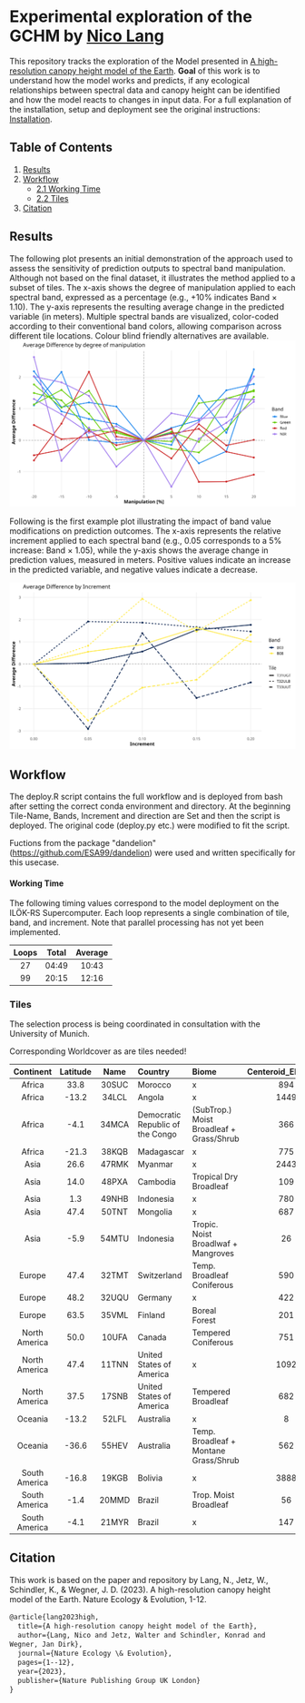 # Experimental exploration of the GCHM by [Nico Lang](https://langnico.github.io/globalcanopyheight)

This repository tracks the exploration of the Model presented in [A high-resolution canopy height model of the Earth](https://arxiv.org/abs/2204.08322). **Goal** of this work is to understand how the model works and predicts, if any ecological relationships between spectral data and canopy height can be identified and how the model reacts to changes in input data.
For a full explanation of the installation, setup and deployment see the original instructions: [Installation](https://github.com/langnico/global-canopy-height-model#installation-and-credentials).


## Table of Contents
1. [Results](#results)
2. [Workflow](#workflow)
   - [2.1 Working Time](#working-time)
   - [2.2 Tiles](#tiles)
4. [Citation](https://github.com/ESA99/canopy_height#citation)

## Results
The following plot presents an initial demonstration of the approach used to assess the sensitivity of prediction outputs to spectral band manipulation. Although not based on the final dataset, it illustrates the method applied to a subset of tiles. The x-axis shows the degree of manipulation applied to each spectral band, expressed as a percentage (e.g., +10% indicates Band × 1.10). The y-axis represents the resulting average change in the predicted variable (in meters). Multiple spectral bands are visualized, color-coded according to their conventional band colors, allowing comparison across different tile locations. Colour blind friendly alternatives are available.
![Result plot](plots/2025-06-13_3T_B02+03+04+08_lineplot.png)


Following is the first example plot illustrating the impact of band value modifications on prediction outcomes. The x-axis represents the relative increment applied to each spectral band (e.g., 0.05 corresponds to a 5% increase: Band × 1.05), while the y-axis shows the average change in prediction values, measured in meters. Positive values indicate an increase in the predicted variable, and negative values indicate a decrease.

![Examplary result plot](plots/2025-06-03_3T_B03+08_lineplot.png)


## Workflow
The deploy.R script contains the full workflow and is deployed from bash after setting the correct conda environment and directory.
At the beginning Tile-Name, Bands, Increment and direction are Set and then the script is deployed. The original code (deploy.py etc.) were modified to fit the script.

Fuctions from the package "dandelion" (https://github.com/ESA99/dandelion) were used and written specifically for this usecase.

#### Working Time
The following timing values correspond to the model deployment on the ILÖK-RS Supercomputer. Each loop represents a single combination of tile, band, and increment. Note that parallel processing has not yet been implemented.

| Loops | Total | Average |
|:----------:|:----------:|:----------:|
| 27 | 04:49 | 10:43 |
| 99 | 20:15 | 12:16 |


### Tiles
The selection process is being coordinated in consultation with the University of Munich.

Corresponding Worldcover as are tiles needed!

|Continent     | Latitude|Name  |Country                          | Biome | Centeroid_Elevation|Source | Selection |
|:-------------:|:--------:|:-----:|:--------------------------------|:------------|:-------------------:|:------:|:----:|
|Africa        |     33.8|30SUC |Morocco                          | x |                894|MU     | |
|Africa        |    -13.2|34LCL |Angola                           | x |               1449|MU     | |
|Africa        |     -4.1|34MCA |Democratic Republic of the Congo | (SubTrop.) Moist Broadleaf + Grass/Shrub|                366|MS     | |
|Africa        |    -21.3|38KQB |Madagascar                       | x |                775|MU     | |
|Asia          |     26.6|47RMK |Myanmar                          | x |               2443|MU     | |
|Asia          |     14.0|48PXA |Cambodia                         | Tropical Dry Broadleaf|                109|MS     | |
|Asia          |      1.3|49NHB |Indonesia                        | x |                780|MU     | |
|Asia          |     47.4|50TNT |Mongolia                         | x |                687|MU     | |
|Asia          |     -5.9|54MTU |Indonesia                        | Tropic. Noist Broadlwaf + Mangroves|                 26|MS     | |
|Europe        |     47.4|32TMT |Switzerland                      | Temp. Broadleaf Coniferous |                590|BOTH   | X |
|Europe        |     48.2|32UQU |Germany                          | x |                422|MU     | |
|Europe        |     63.5|35VML |Finland                          | Boreal Forest|                201|MS     | |
|North America |     50.0|10UFA |Canada                           | Tempered Coniferous |                751|MS     | |
|North America |     47.4|11TNN |United States of America         | x |               1092|MU     | |
|North America |     37.5|17SNB |United States of America         | Tempered Broadleaf |                682|BOTH   | X |
|Oceania       |    -13.2|52LFL |Australia                        | x |                  8|MU     | |
|Oceania       |    -36.6|55HEV |Australia                        | Temp. Broadleaf + Montane Grass/Shrub|                562|MS     | |
|South America |    -16.8|19KGB |Bolivia                          | x |               3888|MU     | |
|South America |     -1.4|20MMD |Brazil                           | Trop. Moist Broadleaf |                 56|MS     | |
|South America |     -4.1|21MYR |Brazil                           | x |                147|MU     | |


## Citation

This work is based on the paper and repository by
Lang, N., Jetz, W., Schindler, K., & Wegner, J. D. (2023). A high-resolution canopy height model of the Earth. Nature Ecology & Evolution, 1-12.
```
@article{lang2023high,
  title={A high-resolution canopy height model of the Earth},
  author={Lang, Nico and Jetz, Walter and Schindler, Konrad and Wegner, Jan Dirk},
  journal={Nature Ecology \& Evolution},
  pages={1--12},
  year={2023},
  publisher={Nature Publishing Group UK London}
}
```

